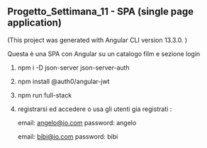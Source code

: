 ## Progetto_Settimana_11 - SPA (single page application)

(This project was generated with Angular CLI version 13.3.0. )

Questa è una SPA con Angular su un catalogo film e sezione login


1) npm i -D json-server json-server-auth

2) npm install @auth0/angular-jwt

3) npm run full-stack

4) registrarsi ed accedere o usa gli utenti gia registrati :
   
   email: angelo@io.com
   password: angelo

   email: bibi@io.com
   password: bibi
